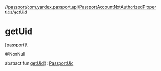 //[passport](../../../index.md)/[com.yandex.passport.api](../index.md)/[PassportAccountNotAuthorizedProperties](index.md)/[getUid](get-uid.md)

# getUid

[passport]\

@NonNull

abstract fun [getUid](get-uid.md)(): [PassportUid](../-passport-uid/index.md)
